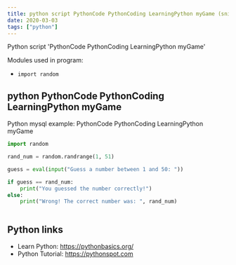 ```yaml
---
title: python script PythonCode PythonCoding LearningPython myGame (snippet)
date: 2020-03-03
tags: ["python"]
---
```

Python script 'PythonCode PythonCoding LearningPython myGame'


Modules used in program: 
* `import random`

## python PythonCode PythonCoding LearningPython myGame

Python mysql example: PythonCode PythonCoding LearningPython myGame

```python
import random

rand_num = random.randrange(1, 51)

guess = eval(input("Guess a number between 1 and 50: "))

if guess == rand_num:
    print("You guessed the number correctly!")
else:
    print("Wrong! The correct number was: ", rand_num)



```

## Python links

- Learn Python: https://pythonbasics.org/
- Python Tutorial: https://pythonspot.com
